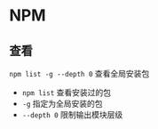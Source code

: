 # NPM



## 查看

`npm list -g --depth 0` 查看全局安装包

- `npm list` 查看安装过的包
- `-g` 指定为全局安装的包
- `--depth 0` 限制输出模块层级

